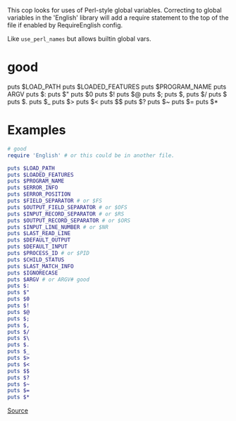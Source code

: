 
This cop looks for uses of Perl-style global variables.
Correcting to global variables in the 'English' library
will add a require statement to the top of the file if
enabled by RequireEnglish config.

Like `use_perl_names` but allows builtin global vars.

  # good
  puts $LOAD_PATH
  puts $LOADED_FEATURES
  puts $PROGRAM_NAME
  puts ARGV
  puts $:
  puts $"
  puts $0
  puts $!
  puts $@
  puts $;
  puts $,
  puts $/
  puts $\
  puts $.
  puts $_
  puts $>
  puts $<
  puts $$
  puts $?
  puts $~
  puts $=
  puts $*

# Examples

```ruby
# good
require 'English' # or this could be in another file.

puts $LOAD_PATH
puts $LOADED_FEATURES
puts $PROGRAM_NAME
puts $ERROR_INFO
puts $ERROR_POSITION
puts $FIELD_SEPARATOR # or $FS
puts $OUTPUT_FIELD_SEPARATOR # or $OFS
puts $INPUT_RECORD_SEPARATOR # or $RS
puts $OUTPUT_RECORD_SEPARATOR # or $ORS
puts $INPUT_LINE_NUMBER # or $NR
puts $LAST_READ_LINE
puts $DEFAULT_OUTPUT
puts $DEFAULT_INPUT
puts $PROCESS_ID # or $PID
puts $CHILD_STATUS
puts $LAST_MATCH_INFO
puts $IGNORECASE
puts $ARGV # or ARGV# good
puts $:
puts $"
puts $0
puts $!
puts $@
puts $;
puts $,
puts $/
puts $\
puts $.
puts $_
puts $>
puts $<
puts $$
puts $?
puts $~
puts $=
puts $*
```

[Source](http://www.rubydoc.info/gems/rubocop/RuboCop/Cop/Style/SpecialGlobalVars)